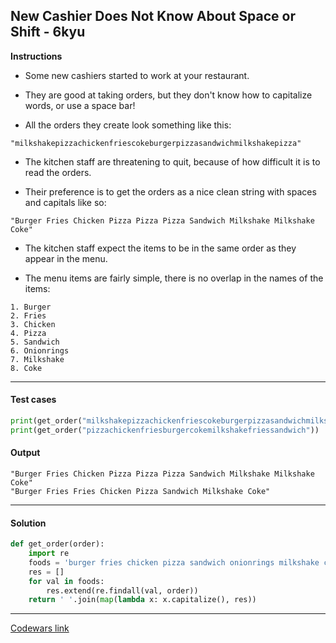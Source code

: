 ## New Cashier Does Not Know About Space or Shift - 6kyu

**Instructions**

- Some new cashiers started to work at your restaurant.

- They are good at taking orders, but they don't know how to capitalize words, or use a space bar!

- All the orders they create look something like this:

`"milkshakepizzachickenfriescokeburgerpizzasandwichmilkshakepizza"`

- The kitchen staff are threatening to quit, because of how difficult it is to read the orders.

- Their preference is to get the orders as a nice clean string with spaces and capitals like so:

`"Burger Fries Chicken Pizza Pizza Pizza Sandwich Milkshake Milkshake Coke"`

- The kitchen staff expect the items to be in the same order as they appear in the menu.

- The menu items are fairly simple, there is no overlap in the names of the items:

```
1. Burger
2. Fries
3. Chicken
4. Pizza
5. Sandwich
6. Onionrings
7. Milkshake
8. Coke
```

---

#### Test cases

```python
print(get_order("milkshakepizzachickenfriescokeburgerpizzasandwichmilkshakepizza"))
print(get_order("pizzachickenfriesburgercokemilkshakefriessandwich"))
```

#### Output 
```
"Burger Fries Chicken Pizza Pizza Pizza Sandwich Milkshake Milkshake Coke"
"Burger Fries Fries Chicken Pizza Sandwich Milkshake Coke"
```

---

#### Solution

```python
def get_order(order):
    import re
    foods = 'burger fries chicken pizza sandwich onionrings milkshake coke'.split()
    res = []
    for val in foods:
        res.extend(re.findall(val, order))
    return ' '.join(map(lambda x: x.capitalize(), res))
```

---


[Codewars link](https://www.codewars.com/kata/5d23d89906f92a00267bb83d)
